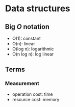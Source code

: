 # Data structures

## Big *O* notation

- O(1): constant
- O(n): linear
- O(log n): logarithmic
- O(n log n): log linear

## Terms

### Measurement

- operation cost: time
- resource cost: memory
